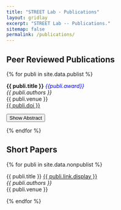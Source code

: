 ```yaml
---
title: "STREET Lab - Publications"
layout: gridlay
excerpt: "STREET Lab -- Publications."
sitemap: false
permalink: /publications/
---
```


<script>
function toggleAbstract(id, button) {
  var abstract = document.getElementById(id);
  var isVisible = abstract.style.display === "block";

  // Toggle visibility
  abstract.style.display = isVisible ? "none" : "block";
  
  // Update aria-expanded attribute
  button.setAttribute("aria-expanded", !isVisible);
}
</script>


## Peer Reviewed Publications

{% for publi in site.data.publist %}

  <b>{{ publi.title }}</b>   <em style="color:blue;">{{publi.award}}</em><br />
  <em>{{ publi.authors }} </em><br />{{ publi.venue }}<br />
  <a href="{{ publi.doi }}">{{ publi.doi }}</a> <br />
<!-- Accessible Toggle Button for Abstract -->
  <button onclick="toggleAbstract('abstract{{ forloop.index }}', this)" 
          aria-expanded="false" 
          aria-controls="abstract{{ forloop.index }}">
    Show Abstract
  </button>
  <div id="abstract{{ forloop.index }}" style="display: none;" role="region" aria-live="polite">
    {{ publi.description }}
  </div>

{% endfor %}

## Short Papers

{% for publi in site.data.nonpublist %}

  {{ publi.title }} <a href="{{ publi.link.url }}">{{ publi.link.display }}</a> <br />
  <em>{{ publi.authors }} </em><br />{{ publi.venue }}<br />

{% endfor %}